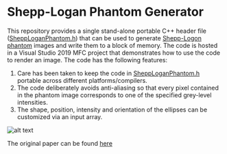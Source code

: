 # Shepp-Logan Phantom Generator

This repository provides a single stand-alone portable C++ header file ([SheppLoganPhantom.h](https://github.com/nodecomplete/Shepp-Logon/blob/master/SheppLoganPhantom.h)) that can be used to generate [Shepp-Logon phantom](https://en.wikipedia.org/wiki/Shepp%E2%80%93Logan_phantom) images and write them to a block of memory. The code is hosted in a Visual Studio 2019 MFC project that demonstrates how to use the code to render an image. The code has the following features:
1) Care has been taken to keep the code in [SheppLoganPhantom.h](https://github.com/nodecomplete/Shepp-Logan/blob/master/SheppLoganPhantom.h) portable across different platforms/compilers. 
2) The code deliberately avoids anti-aliasing so that every pixel contained in the phantom image corresponds to one of the specified grey-level intensities.
3) The shape, position, intensity and orientation of the ellipses can be customized via an input array.

![alt text](https://github.com/nodecomplete/SheppLogan/blob/master/PhantomImage.jpg)

 
The original paper can be found [here](https://web.archive.org/web/20160304035526/http://stat.wharton.upenn.edu/~shepp/publications/33.pdf)
